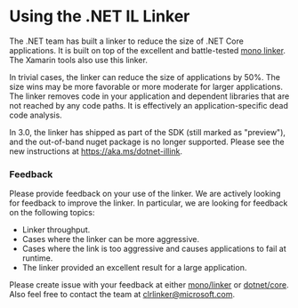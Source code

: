 # Using the .NET IL Linker

The .NET team has built a linker to reduce the size of .NET Core applications. It is built on top of the excellent and battle-tested [mono linker](https://github.com/mono/linker). The Xamarin tools also use this linker.

In trivial cases, the linker can reduce the size of applications by 50%. The size wins may be more favorable or more moderate for larger applications. The linker removes code in your application and dependent libraries that are not reached by any code paths. It is effectively an application-specific dead code analysis.

In 3.0, the linker has shipped as part of the SDK (still marked as "preview"), and the out-of-band nuget package is no longer supported. Please see the new instructions at https://aka.ms/dotnet-illink.

### Feedback

Please provide feedback on your use of the linker. We are actively looking for feedback to improve the linker. In particular, we are looking for feedback on the following topics:

* Linker throughput.
* Cases where the linker can be more aggressive.
* Cases where the link is too aggressive and causes applications to fail at runtime.
* The linker provided an excellent result for a large application.

Please create issue with your feedback at either [mono/linker](https://github.com/mono/linker) or [dotnet/core](https://github.com/dotnet/core). Also feel free to contact the team at clrlinker@microsoft.com.
